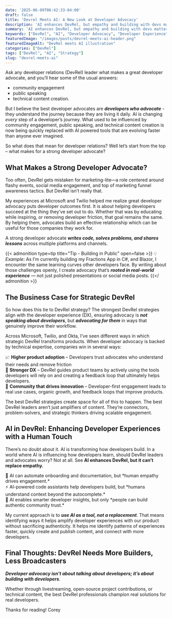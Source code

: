 ```yaml
---
date: '2025-06-09T06:42:33-04:00'
draft: false
title: 'Devrel Meets AI: A New Look at Developer Advocacy'
description: 'AI enhances DevRel, but empathy and building with devs matters most.'
summary: 'AI enhances DevRel, but empathy and building with devs matters most.'
keywords: ["DevRel", "AI", "Developer Advocacy", "Developer Experience", "Developer Relations", "Community Building", "Technical Content Creation", "Building in Public", "Developer Tools", "AI-powered Development", "Code Assistants", "Developer Onboarding", "Authentic Engagement", "Developer Trust", "Product Adoption", "Microsoft DevRel", "Twilio DevRel", "Okta DevRel", "Developer Friction", "DX Strategy", "Technical Writing", "Open Source", "Livestreaming", "Developer Community", "Empathy in Tech", "Human-Centered Development"]
featuredImage: "/images/posts/devrel-meets-ai-header.png"
featuredImageAlt: "DevRel meets AI illustration"
categories: ["DevRel"]
tags: ["DevRel", "AI", "Strategy"]
slug: "devrel-meets-ai"
---
```


Ask any developer relations (DevRel) leader what makes a great developer advocate, and you’ll hear some of the usual answers:
- community engagement
- public speaking 
- technical content creation. 

But I believe the best developer advocates are **_developers who advocate_** - they understand the journey because they are living it daily. AI is changing *every* step of a developer’s journey. What used to be influenced by community engagement, public speaking, and technical content creation is now being quickly replaced with AI powered tools that are evolving faster than anyone ever imagined. 

So what does that mean for developer relations? Well let’s start from the top – what makes for a strong developer advocate?

## What Makes a Strong Developer Advocate?

Too often, DevRel gets mistaken for marketing-lite—a role centered around flashy events, social media engagement, and top of marketing funnel awareness tactics. But DevRel isn’t really that. 

My experiences at Microsoft and Twilio helped me realize great developer advocacy puts developer outcomes first. It is about helping developers succeed at the thing they’ve set out to do. Whether that was by educating while inspiring, or removing developer friction, that goal remains the same. By helping them, advocates build an effective relationship which can be useful for those companies they work for.

A strong developer advocate **_writes code, solves problems, and shares lessons_** across multiple platforms and channels.

{{< admonition type=tip title="Tip - Building in Public" open=false >}}
💡 *Example*: As I’m currently building my Fractions App in C#, and Blazor, I encounter the same learning curves other developers face. By writing about those challenges openly, I create advocacy that’s ***rooted in real-world experience*** — not just polished presentations or social media posts.
{{</ admonition >}}

## The Business Case for Strategic DevRel

So how does this tie to DevRel strategy? The strongest DevRel strategies align with the developer experience (DX), ensuring advocacy is ***not speaking about developers***, but ***advocating for them*** in ways that genuinely improve their workflow.

Across Microsoft, Twilio, and Okta, I’ve seen different ways in which strategic DevRel transforms products. When developer advocacy is backed by technical expertise, companies win in several ways:
<ul style="list-style: none; padding-left: 0;">
  <li>📈 <strong>Higher product adoption</strong> – Developers trust advocates who understand their needs and remove friction</li>
  <li>🎯 <strong>Stronger DX</strong> – DevRel guides product teams by actively using the tools developers will rely on and creating a feedback loop that ultimately helps developers.</li>
  <li>🌱 <strong>Community that drives innovation</strong> – Developer-first engagement leads to real use cases, organic growth, and feedback loops that improve products.</li>
</ul>

The best DevRel strategies create space for all of this to happen. The best DevRel leaders aren’t just amplifiers of content. They’re connectors, problem-solvers, and strategic thinkers driving scalable engagement.

## AI in DevRel: Enhancing Developer Experiences with a Human Touch

There’s no doubt about it. AI is transforming how developers build. In a world where AI is influencing how developers learn, should DevRel leaders and advocates worry? Not at all. See **AI enhances DevRel, but it can’t replace empathy.**

<ul style="list-style: none; padding-left: 0;">
  <li>🤖 AI can automate onboarding and documentation, but *human empathy drives engagement.*</li>
  <li>⚡ AI-powered code assistants help developers build, but *humans understand context beyond the autocomplete.*</li>
  <li>🤝 AI enables smarter developer insights, but only *people can build authentic community trust.*</li>
</ul>

My current approach is to ***use AI as a tool, not a replacement***. That means identifying ways it helps amplify developer experiences with our product without sacrificing authenticity. It helps me identify patterns of experiences faster, quickly create and publish content, and connect with more developers.

## Final Thoughts: DevRel Needs More Builders, Less Broadcasters

**_Developer advocacy isn’t about talking about developers; it’s about building with developers_**.

Whether through livestreaming, open-source project contributions, or technical content, the best DevRel professionals champion real solutions for real developers.

Thanks for reading!
Corey
